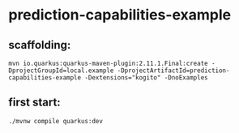 # prediction-capabilities-example

## scaffolding:

```shell
mvn io.quarkus:quarkus-maven-plugin:2.11.1.Final:create -DprojectGroupId=local.example -DprojectArtifactId=prediction-capabilities-example -Dextensions="kogito" -DnoExamples
```
## first start:

```shell
./mvnw compile quarkus:dev
```
